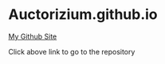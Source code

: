 # Auctorizium.github.io

[My Github Site](https://github.com/Auctorizium)

Click above link to go to the repository
